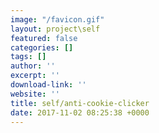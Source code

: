 ```yaml
---
image: "/favicon.gif"
layout: project\self
featured: false
categories: []
tags: []
author: ''
excerpt: ''
download-link: ''
website: ''
title: self/anti-cookie-clicker
date: 2017-11-02 08:25:38 +0000
---
```

